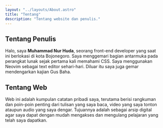 ```yaml
---
layout: "../layouts/About.astro"
title: "Tentang"
description: "Tentang website dan penulis."
---
```


## Tentang Penulis

Halo, saya **Muhammad Nur Huda**, seorang front-end developer yang saat ini berlokasi di kota Bojonegoro. Saya menggemari bagian antarmuka pada perangkat lunak sejak pertama kali memahami CSS. Saya menggunakan Neovim sebagai text editor sehari-hari. Diluar itu saya juga gemar mendengarkan kajian Gus Baha.

## Tentang Web

Web ini adalah kumpulan catatan pribadi saya, terutama berisi rangkuman dan poin-poin penting dari tulisan yang saya baca, video yang saya tonton ataupun audio yang saya dengar. Tujuannya adalah sebagai arsip digital agar saya dapat dengan mudah mengakses dan mengulang pelajaran yang telah saya dapatkan.

